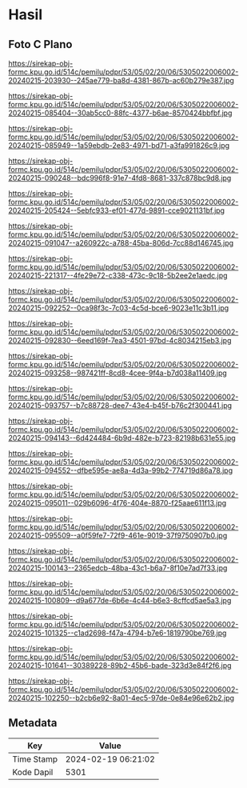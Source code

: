 # Hasil

## Foto C Plano

https://sirekap-obj-formc.kpu.go.id/514c/pemilu/pdpr/53/05/02/20/06/5305022006002-20240215-203930--245ae779-ba8d-4381-867b-ac60b279e387.jpg

https://sirekap-obj-formc.kpu.go.id/514c/pemilu/pdpr/53/05/02/20/06/5305022006002-20240215-085404--30ab5cc0-88fc-4377-b6ae-8570424bbfbf.jpg

https://sirekap-obj-formc.kpu.go.id/514c/pemilu/pdpr/53/05/02/20/06/5305022006002-20240215-085949--1a59ebdb-2e83-4971-bd71-a3fa991826c9.jpg

https://sirekap-obj-formc.kpu.go.id/514c/pemilu/pdpr/53/05/02/20/06/5305022006002-20240215-090248--bdc996f8-91e7-4fd8-8681-337c878bc9d8.jpg

https://sirekap-obj-formc.kpu.go.id/514c/pemilu/pdpr/53/05/02/20/06/5305022006002-20240215-205424--5ebfc933-ef01-477d-9891-cce9021131bf.jpg

https://sirekap-obj-formc.kpu.go.id/514c/pemilu/pdpr/53/05/02/20/06/5305022006002-20240215-091047--a260922c-a788-45ba-806d-7cc88d146745.jpg

https://sirekap-obj-formc.kpu.go.id/514c/pemilu/pdpr/53/05/02/20/06/5305022006002-20240215-221317--4fe29e72-c338-473c-9c18-5b2ee2e1aedc.jpg

https://sirekap-obj-formc.kpu.go.id/514c/pemilu/pdpr/53/05/02/20/06/5305022006002-20240215-092252--0ca98f3c-7c03-4c5d-bce6-9023e11c3b11.jpg

https://sirekap-obj-formc.kpu.go.id/514c/pemilu/pdpr/53/05/02/20/06/5305022006002-20240215-092830--6eed169f-7ea3-4501-97bd-4c8034215eb3.jpg

https://sirekap-obj-formc.kpu.go.id/514c/pemilu/pdpr/53/05/02/20/06/5305022006002-20240215-093258--987421ff-8cd8-4cee-9f4a-b7d038a11409.jpg

https://sirekap-obj-formc.kpu.go.id/514c/pemilu/pdpr/53/05/02/20/06/5305022006002-20240215-093757--b7c88728-dee7-43e4-b45f-b76c2f300441.jpg

https://sirekap-obj-formc.kpu.go.id/514c/pemilu/pdpr/53/05/02/20/06/5305022006002-20240215-094143--6d424484-6b9d-482e-b723-82198b631e55.jpg

https://sirekap-obj-formc.kpu.go.id/514c/pemilu/pdpr/53/05/02/20/06/5305022006002-20240215-094552--dfbe595e-ae8a-4d3a-99b2-774719d86a78.jpg

https://sirekap-obj-formc.kpu.go.id/514c/pemilu/pdpr/53/05/02/20/06/5305022006002-20240215-095011--029b6096-4f76-404e-8870-f25aae611f13.jpg

https://sirekap-obj-formc.kpu.go.id/514c/pemilu/pdpr/53/05/02/20/06/5305022006002-20240215-095509--a0f59fe7-72f9-461e-9019-37f9750907b0.jpg

https://sirekap-obj-formc.kpu.go.id/514c/pemilu/pdpr/53/05/02/20/06/5305022006002-20240215-100143--2365edcb-48ba-43c1-b6a7-8f10e7ad7f33.jpg

https://sirekap-obj-formc.kpu.go.id/514c/pemilu/pdpr/53/05/02/20/06/5305022006002-20240215-100809--d9a677de-6b6e-4c44-b6e3-8cffcd5ae5a3.jpg

https://sirekap-obj-formc.kpu.go.id/514c/pemilu/pdpr/53/05/02/20/06/5305022006002-20240215-101325--c1ad2698-f47a-4794-b7e6-1819790be769.jpg

https://sirekap-obj-formc.kpu.go.id/514c/pemilu/pdpr/53/05/02/20/06/5305022006002-20240215-101641--30389228-89b2-45b6-bade-323d3e84f2f6.jpg

https://sirekap-obj-formc.kpu.go.id/514c/pemilu/pdpr/53/05/02/20/06/5305022006002-20240215-102250--b2cb6e92-8a01-4ec5-97de-0e84e96e62b2.jpg


## Metadata

| Key        | Value               |
| ---------- | ------------------- |
| Time Stamp | 2024-02-19 06:21:02 |
| Kode Dapil | 5301                |



